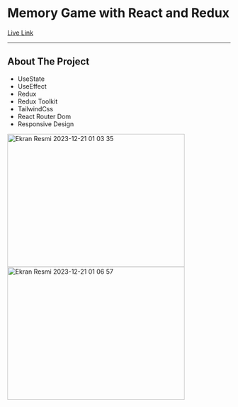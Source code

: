 <h1> Memory Game with React and Redux</h1>

<a href="https://memorygame-tg.netlify.app/" target="_blank" >Live Link</a>


<hr/>

<h2>About The Project</h2>

<ul>
  <li>UseState</li>
  <li>UseEffect</li>
  <li>Redux</li>
  <li>Redux Toolkit</li>
  <li>TailwindCss</li>
  <li>React Router Dom</li>
  <li>Responsive Design</li>
</ul>
<img width="400" height="300" alt="Ekran Resmi 2023-12-21 01 03 35" src="https://github.com/tugbagulertg/MemoryGame/assets/102370994/0bbcf98b-63a8-471c-89b5-f6e5b7ab35d0">

<img width="400" height="300" alt="Ekran Resmi 2023-12-21 01 06 57" src="https://github.com/tugbagulertg/MemoryGame/assets/102370994/a159ea2a-eb2e-49e7-bea6-d0632e2081ee">
